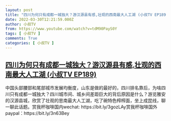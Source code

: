 ```yaml
---
layout: post
title: "四川为何只有成都一城独大？游汉源县有感,壮观的西南最大人工湖 (小叔TV EP189)"
date: 2022-03-30T12:21:59.000Z
author: 小叔TV
from: https://www.youtube.com/watch?v=tdM90PayS0Y
tags: [ 小叔TV ]
comments: True
categories: [ 小叔TV ]
---
```

<!--1648642919000-->
[四川为何只有成都一城独大？游汉源县有感,壮观的西南最大人工湖 (小叔TV EP189)](https://www.youtube.com/watch?v=tdM90PayS0Y)
------

<div>
中国头部腰部和尾部城市发展均衡度，山东是做的最好的，四川排名靠后，为啥四川只有成都一城独大？四川城市间、城乡间差距巨大的背后原因是什么？游览雅安的汉源县城，欣赏了壮观的思南最大人工湖，吃了碗特色榨榨面，坐上成昆线，聊一聊此话题。赏我杯咖啡国内wechat: https://bit.ly/3gozLAy赏我杯咖啡国外paypal：https://bit.ly/3n63Bey
</div>

